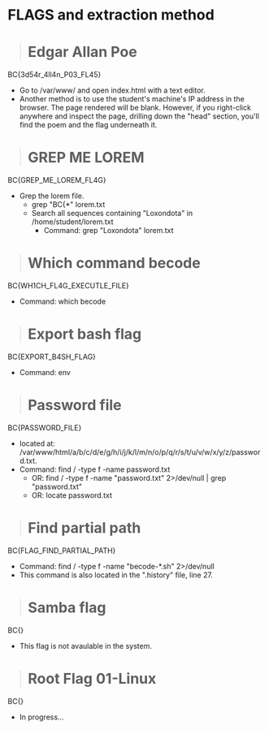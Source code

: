 # FLAGS and extraction method

> # Edgar Allan Poe
BC{3d54r_4ll4n_P03_FL45}
- Go to /var/www/ and open index.html with a text editor.
- Another method is to use the student's machine's IP address in the browser. The page rendered will be blank. However, if you right-click anywhere and inspect the page, drilling down the "head" section, you'll find the poem and the flag underneath it.
> # GREP ME LOREM
BC{GREP_ME_LOREM_FL4G}
- Grep the lorem file.
	- grep "BC{*" lorem.txt
	- Search all sequences containing "Loxondota" in /home/student/lorem.txt
		- Command: grep "Loxondota" lorem.txt

> # Which command becode
BC{WH1CH_FL4G_EXECUTLE_FILE}
- Command: which becode

> # Export bash flag
BC{EXPORT_B4SH_FLAG}
- Command: env

> # Password file
BC{PASSWORD_FILE}
- located at: /var/www/html/a/b/c/d/e/g/h/i/j/k/l/m/n/o/p/q/r/s/t/u/v/w/x/y/z/password.txt.
- Command: find / -type f -name password.txt
	- OR: find / -type f -name "password.txt" 2>/dev/null | grep "password.txt"
	- OR: locate password.txt

> # Find partial path
BC{FLAG_FIND_PARTIAL_PATH}
- Command: find / -type f -name "becode-*.sh" 2>/dev/null
- This command is also located in the ".history" file, line 27.

> # Samba flag
BC{}
- This flag is not avaulable in the system.

> # Root Flag 01-Linux
BC{}
- In progress...
